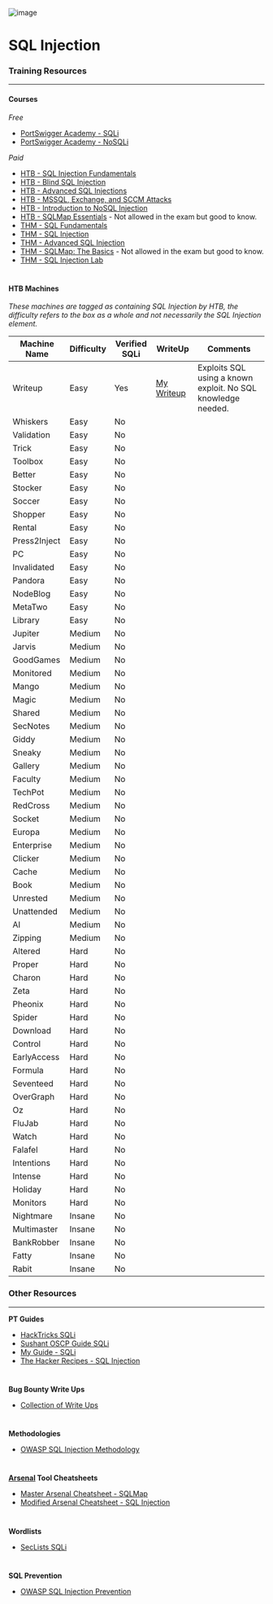 ![image](https://github.com/user-attachments/assets/0abfba20-93bd-4d3f-bde0-6274f14c5e70)

# SQL Injection

### Training Resources
---
#### Courses
*Free*
- [PortSwigger Academy - SQLi](https://portswigger.net/web-security/sql-injection)
- [PortSwigger Academy - NoSQLi](https://portswigger.net/web-security/nosql-injection)

*Paid*
- [HTB - SQL Injection Fundamentals](https://academy.hackthebox.com/course/preview/sql-injection-fundamentals)
- [HTB - Blind SQL Injection](https://academy.hackthebox.com/course/preview/blind-sql-injection)
- [HTB - Advanced SQL Injections](https://academy.hackthebox.com/course/preview/advanced-sql-injections)
- [HTB - MSSQL, Exchange, and SCCM Attacks](https://academy.hackthebox.com/course/preview/mssql-exchange-and-sccm-attacks)
- [HTB - Introduction to NoSQL Injection](https://academy.hackthebox.com/course/preview/introduction-to-nosql-injection)
- [HTB - SQLMap Essentials](https://academy.hackthebox.com/course/preview/sqlmap-essentials) - Not allowed in the exam but good to know.
- [THM - SQL Fundamentals](https://tryhackme.com/r/room/sqlfundamentals)
- [THM - SQL Injection](https://tryhackme.com/r/room/sqlinjectionlm)
- [THM - Advanced SQL Injection](https://tryhackme.com/r/room/advancedsqlinjection)
- [THM - SQLMap: The Basics](https://tryhackme.com/r/room/sqlmapthebasics) - Not allowed in the exam but good to know.
- [THM - SQL Injection Lab](https://tryhackme.com/r/room/sqlilab)

#

#### HTB Machines
*These machines are tagged as containing SQL Injection by HTB, the difficulty refers to the box as a whole and not necessarily the SQL Injection element.*

| Machine Name | Difficulty | Verified SQLi | WriteUp | Comments |
| -- | -- | -- | -- | -- |
| Writeup | Easy | Yes | [My Writeup](https://github.com/ThomasRose23/htb_writeups/blob/main/boxes/writeup.md) | Exploits SQL using a known exploit. No SQL knowledge needed. | 
| Whiskers | Easy | No |
| Validation | Easy | No |
| Trick | Easy | No |
| Toolbox | Easy | No |
| Better | Easy | No |
| Stocker | Easy | No |
| Soccer | Easy | No |
| Shopper | Easy | No |
| Rental | Easy | No |
| Press2Inject | Easy | No |
| PC | Easy | No |
| Invalidated | Easy | No |
| Pandora | Easy | No |
| NodeBlog | Easy | No |
| MetaTwo | Easy | No |
| Library | Easy | No |
| Jupiter | Medium | No |
| Jarvis | Medium | No |
| GoodGames | Medium | No |
| Monitored | Medium | No |
| Mango | Medium | No |
| Magic | Medium | No |
| Shared | Medium | No |
| SecNotes | Medium | No |
| Giddy | Medium | No |
| Sneaky | Medium | No |
| Gallery | Medium | No |
| Faculty | Medium | No |
| TechPot | Medium | No |
| RedCross | Medium | No |
| Socket | Medium | No |
| Europa | Medium | No |
| Enterprise | Medium | No |
| Clicker | Medium | No |
| Cache | Medium | No |
| Book | Medium | No |
| Unrested | Medium | No |
| Unattended | Medium | No |
| AI | Medium | No |
| Zipping | Medium | No |
| Altered | Hard | No |
| Proper | Hard | No |
| Charon | Hard | No |
| Zeta | Hard | No |
| Pheonix | Hard | No |
| Spider | Hard | No |
| Download | Hard | No |
| Control | Hard | No |
| EarlyAccess | Hard | No |
| Formula | Hard | No |
| Seventeed | Hard | No |
| OverGraph | Hard | No |
| Oz | Hard | No |
| FluJab | Hard | No |
| Watch | Hard | No |
| Falafel | Hard | No |
| Intentions | Hard | No |
| Intense | Hard | No |
| Holiday | Hard | No |
| Monitors | Hard | No |
| Nightmare | Insane | No |
| Multimaster | Insane | No |
| BankRobber | Insane | No |
| Fatty | Insane | No |
| Rabit | Insane | No |

### Other Resources
---
**PT Guides**
- [HackTricks SQLi](https://book.hacktricks.xyz/pentesting-web/sql-injection)
- [Sushant OSCP Guide SQLi](https://sushant747.gitbooks.io/total-oscp-guide/content/sql-injections.html)
- [My Guide - SQLi](https://tom23rose.gitbook.io/testingmethodology/web-testing/exploitation/injection-attacks/sql-injection)
- [The Hacker Recipes - SQL Injection](https://www.thehacker.recipes/web/inputs/sqli#sql-injection)
#
**Bug Bounty Write Ups**
- [Collection of Write Ups](https://github.com/alexbieber/Bug_Bounty_writeups#sql-injectionsqli)
#
**Methodologies**
- [OWASP SQL Injection Methodology](https://owasp.org/www-project-web-security-testing-guide/stable/4-Web_Application_Security_Testing/07-Input_Validation_Testing/05-Testing_for_SQL_Injection)
#
**[Arsenal](https://github.com/Orange-Cyberdefense/arsenal/tree/master) Tool Cheatsheets**
- [Master Arsenal Cheatsheet - SQLMap](https://github.com/Orange-Cyberdefense/arsenal/blob/master/arsenal/data/cheats/SQL%20Injection/sqlmap.md)
- [Modified Arsenal Cheatsheet - SQL Injection](https://github.com/ThomasRose23/arsenal_cheatsheets/blob/main/webapp/sql-injection)
#
**Wordlists**
- [SecLists SQLi](https://github.com/danielmiessler/SecLists/tree/master/Fuzzing/SQLi)
#
**SQL Prevention**
- [OWASP SQL Injection Prevention](https://cheatsheetseries.owasp.org/cheatsheets/SQL_Injection_Prevention_Cheat_Sheet.html)
#
